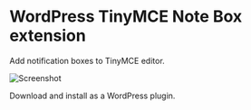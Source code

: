 # WordPress TinyMCE Note Box extension
Add notification boxes to TinyMCE editor.

![Screenshot](https://i.imgur.com/nmH5deB.png)

Download and install as a WordPress plugin.   